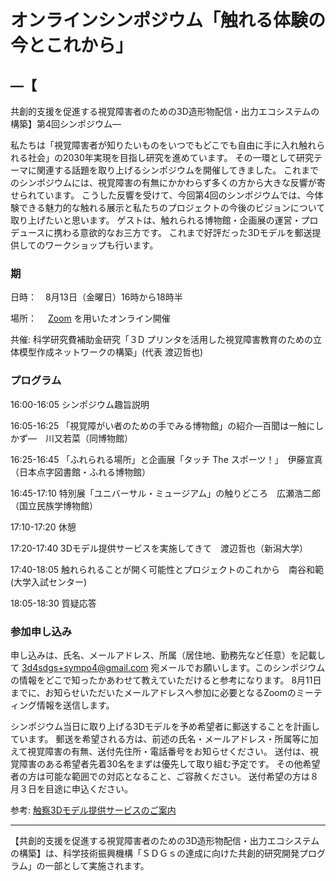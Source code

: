 # オンラインシンポジウム「触れる体験の今とこれから」
## ―【
共創的支援を促進する視覚障害者のための3D造形物配信・出力エコシステムの構築】第4回シンポジウム―

私たちは「視覚障害者が知りたいものをいつでもどこでも自由に手に入れ触れられる社会」の2030年実現を目指し研究を進めています。 
その一環として研究テーマに関連する話題を取り上げるシンポジウムを開催してきました。 
これまでのシンポジウムには、視覚障害の有無にかかわらず多くの方から大きな反響が寄せられています。 
こうした反響を受けて、今回第4回のシンポジウムでは、今体験できる魅力的な触れる展示と私たちのプロジェクトの今後のビジョンについて取り上げたいと思います。
ゲストは、触れられる博物館・企画展の運営・プロデュースに携わる意欲的なお三方です。
これまで好評だった3Dモデルを郵送提供してのワークショップも行います。 


### 期
日時：　8月13日（金曜日）16時から18時半 

場所：　
[Zoom](https://zoom.us/jp-jp/meetings.html) 
を用いたオンライン開催

共催: 科学研究費補助金研究「３D プリンタを活用した視覚障害教育のための立体模型作成ネットワークの構築」(代表 渡辺哲也)


### プログラム
16:00-16:05 シンポジウム趣旨説明 

16:05-16:25 「視覚障がい者のための手でみる博物館」の紹介―百聞は一触にしかず―　川又若菜（同博物館）

16:25-16:45 「ふれられる場所」と企画展「タッチ The スポーツ！」　伊藤宣真（日本点字図書館・ふれる博物館）

16:45-17:10 特別展「ユニバーサル・ミュージアム」の触りどころ　広瀬浩二郎（国立民族学博物館）

17:10-17:20 休憩

17:20-17:40 3Dモデル提供サービスを実施してきて　渡辺哲也（新潟大学） 

17:40-18:05 触れられることが開く可能性とプロジェクトのこれから　南谷和範(大学入試センター) 

18:05-18:30 質疑応答 

### 参加申し込み
申し込みは、氏名、メールアドレス、所属（居住地、勤務先など任意）を記載して 
3d4sdgs+sympo4@gmail.com
宛メールでお願いします。このシンポジウムの情報をどこで知ったかあわせて教えていただけると参考になります。 
8月11日までに、お知らせいただいたメールアドレスへ参加に必要となるZoomのミーティング情報を送信します。 

シンポジウム当日に取り上げる3Dモデルを予め希望者に郵送することを計画しています。 
郵送を希望される方は、前述の氏名・メールアドレス・所属等に加えて視覚障害の有無、送付先住所・電話番号をお知らせください。 
送付は、視覚障害のある希望者先着30名をまずは優先して取り組む予定です。
その他希望者の方は可能な範囲での対応となること、ご容赦ください。
送付希望の方は８月３日を目途に申込ください。 

参考: 
[触察3Dモデル提供サービスのご案内 ](https://3d4sdgs.net/service.html)



---
【共創的支援を促進する視覚障害者のための3D造形物配信・出力エコシステムの構築】は、科学技術振興機構「ＳＤＧｓの達成に向けた共創的研究開発プログラム」の一部として実施されます。

